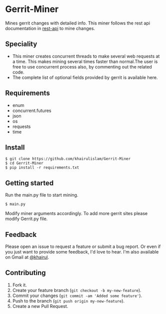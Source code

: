 # Gerrit-Miner
 Mines gerrit changes with detailed info. This miner follows the rest api documentation in
 [rest-api](https://gerrit-review.googlesource.com/Documentation/rest-api-changes.html) to mine changes.

 ## Speciality
 * This miner creates concurrent threads to make several web requests at a time. This makes mining several 
 times faster than normal.The user is free to use concurrent process also, 
 by commenting out the related code. 
 * The complete list of optional fields provided by gerrit is available here.

 ## Requirements
 * enum
 * concurrent.futures
 * json
 * os
 * requests 
 * time 

 ## Install
 ```
 $ git clone https://github.com/khairulislam/Gerrit-Miner
 $ cd Gerrit-Miner
 $ pip install -r requirements.txt
```

 ## Getting started
 Run the main.py file to start mining. 
 ```
$ main.py
```
 Modify miner arguments accordingly. To add more gerrit sites please modify Gerrit.py file.
 
 Feedback
--------

Please open an issue to request a feature or submit a bug report. Or even if
you just want to provide some feedback, I'd love to hear. I'm also available on
Gmail at [@khairul](khairulislamtanim@gmail.com).

Contributing
------------

1.  Fork it.
2.  Create your feature branch (`git checkout -b my-new-feature`).
3.  Commit your changes (`git commit -am 'Added some feature'`).
4.  Push to the branch (`git push origin my-new-feature`).
5.  Create a new Pull Request.